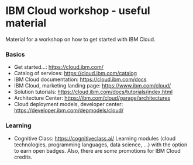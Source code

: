# IBM Cloud workshop - useful material
Material for a workshop on how to get started with IBM Cloud.

### Basics
* Get started...: https://cloud.ibm.com/
* Catalog of services: https://cloud.ibm.com/catalog
* IBM Cloud documentation: https://cloud.ibm.com/docs
* IBM Cloud, marketing landing page: https://www.ibm.com/cloud/
* Solution tutorials: https://cloud.ibm.com/docs/tutorials/index.html
* Architecture Center: https://ibm.com/cloud/garage/architectures
* Cloud deployment models, developer center: https://developer.ibm.com/depmodels/cloud/

### Learning
* Cognitive Class: https://cognitiveclass.ai/
  Learning modules (cloud technologies, programming languages, data science, ...) with the option to earn open badges. Also, there are some promotions for IBM Cloud credits.
